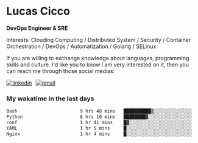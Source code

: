 # Lucas Cicco

**DevOps Engineer & SRE**

Interests: Clouding Computing / Distributed System / Security / Container Orchestration / DevOps / Automatization / Golang / SELinux

If you are willing to exchange knowledge about languages, programming skills and culture. I'd like you to know I am very interested on it, then you can reach me through those social medias:

<div style="display: flex; align-items: center; gap: 10px;">
  <a href="https://www.linkedin.com/in/lucas-vitor-de-cicco" target="_blank">
    <img
      src="https://img.shields.io/badge/-LinkedIn-%230077B5?style=for-the-badge&logo=linkedin&logoColor=white"
      alt="linkedin"
      target="_blank" 
    />
  </a>
  <a href="mailto:lucasvitorx1@gmail.com">
      <img
        src="https://img.shields.io/badge/-Gmail-%23333?style=for-the-badge&logo=gmail&logoColor=white"
        alt="gmail"
        target="_blank"
      />
  </a>
</div>

### My wakatime in the last days

<!--START_SECTION:waka-->

```txt
Bash                       9 hrs 48 mins   ██████████▒░░░░░░░░░░░░░░   41.24 %
Python                     8 hrs 10 mins   ████████▓░░░░░░░░░░░░░░░░   34.40 %
conf                       1 hr 41 mins    █▓░░░░░░░░░░░░░░░░░░░░░░░   07.14 %
YAML                       1 hr 5 mins     █░░░░░░░░░░░░░░░░░░░░░░░░   04.62 %
Nginx                      1 hr 4 mins     █░░░░░░░░░░░░░░░░░░░░░░░░   04.54 %
```

<!--END_SECTION:waka-->
